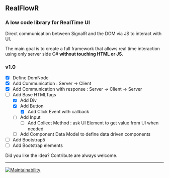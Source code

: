 ## RealFlowR

### A low code library for RealTime UI

Direct communication between SignalR and the DOM via JS to interact with UI.

The main goal is to create a full framework that allows real time interaction
using only server side C# __without touching HTML or JS__.

### v1.0

- [x] Define DomNode
- [x] Add Communication : Server -> Client
- [x] Add Communication with response : Server -> Client -> Server
- [ ] Add Base HTMLTags
    - [x] Add Div
    - [x] Add Button
        - [x] Add Click Event with callback
    - [ ] Add Input
        - [ ] Add Collect Method : ask UI Element to get value from UI when needed
    - [ ] Add Component Data Model to define data driven components
- [ ] Add Bootstrap5
- [ ] Add Bootstrap elements

Did you like the idea? Contribute are always welcome.  

---

[![Maintainability](https://api.codeclimate.com/v1/badges/b0dccaa467a682b7d5d2/maintainability)](https://codeclimate.com/github/abbadon1334/RealFlowR/maintainability)